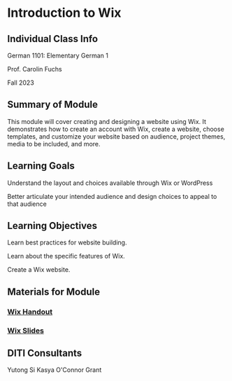 # Introduction to Wix

## Individual Class Info

German 1101: Elementary German 1

Prof. Carolin Fuchs 

Fall 2023

## Summary of Module

This module will cover creating and designing a website using Wix.  It demonstrates how to create an account with Wix, create a website, choose templates, and customize your website based on audience, project themes, media to be included, and more.

## Learning Goals

Understand the layout and choices available through Wix or WordPress

Better articulate your intended audience and design choices to appeal to that audience

## Learning Objectives

Learn best practices for website building.

Learn about the specific features of Wix.

Create a Wix website.  



## Materials for Module

### [Wix Handout](https://github.com/NULabNortheastern/digitalassignmentshowcase/blob/master/handouts/website-building/Handout-Wix.pdf)

### [Wix Slides](https://github.com/NULabNortheastern/digitalassignmentshowcase/blob/master/website-building/sp23-fuchs-grmn1101-wix/Wix_slides%20.pdf)

## DITI Consultants 

Yutong Si
Kasya O'Connor Grant

